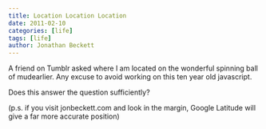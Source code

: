 ```yaml
---
title: Location Location Location
date: 2011-02-10
categories: [life]
tags: [life]
author: Jonathan Beckett
---
```


A friend on Tumblr asked where I am located on the wonderful spinning ball of mudearlier. Any excuse to avoid working on this ten year old javascript.

Does this answer the question sufficiently?

(p.s. if you visit jonbeckett.com and look in the margin, Google Latitude will give a far more accurate position)